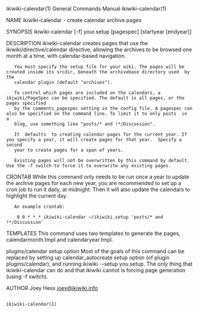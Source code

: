 ikiwiki-calendar(1)                                           General Commands Manual                                          ikiwiki-calendar(1)

NAME
       ikiwiki-calendar - create calendar archive pages

SYNOPSIS
       ikiwiki-calendar [-f] your.setup [pagespec] [startyear [endyear]]

DESCRIPTION
       ikiwiki-calendar  creates pages that use the ikiwiki/directive/calendar directive, allowing the archives to be browsed one month at a time,
       with calendar-based navigation.

       You must specify the setup file for your wiki. The pages will be created inside its srcdir, beneath the archivebase directory used  by  the
       calendar plugin (default "archives").

       To control which pages are included on the calendars, a ikiwiki/PageSpec can be specified. The default is all pages, or the pages specified
       by the comments_pagespec setting in the config file. A pagespec can also be specified on the command line. To limit it to only posts  in  a
       blog, use something like "posts/* and !*/Discussion".

       It  defaults  to creating calendar pages for the current year. If you specify a year, it will create pages for that year.  Specify a second
       year to create pages for a span of years.

       Existing pages will not be overwritten by this command by default.  Use the -f switch to force it to overwrite any existing pages.

CRONTAB
       While this command only needs to be run once a year to update the archive pages for each new year, you are recommended to set up a cron job
       to run it daily, at midnight. Then it will also update the calendars to highlight the current day.

       An example crontab:

        0 0 * * * ikiwiki-calendar ~/ikiwiki.setup 'posts/* and !*/Discussion'

TEMPLATES
       This command uses two templates to generate the pages, calendarmonth.tmpl and calendaryear.tmpl.

plugins/calendar setup option
       Most  of the goals of this command can be replaced by setting up calendar_autocreate setup option (of plugin plugins/calendar), and running
       ikiwiki --setup you.setup. The only thing that ikiwiki-calendar can do and that  ikiwiki  cannot  is  forcing  page  generation  (using  -f
       switch).

AUTHOR
       Joey Hess <joey@ikiwiki.info>

                                                                                                                               ikiwiki-calendar(1)
